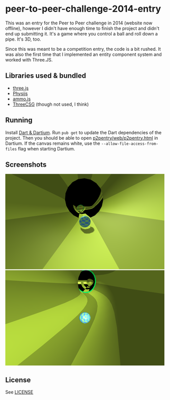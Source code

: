 # peer-to-peer-challenge-2014-entry
This was an entry for the Peer to Peer challenge in 2014 (website now offline), however I didn't have enough time to finish the project and didn't end up submitting it. It's a game where you control a ball and roll down a pipe. It's 3D, too.

Since this was meant to be a competition entry, the code is a bit rushed. It was also the first time that I implemented an entity component system and worked with Three.JS.

## Libraries used & bundled
- [three.js](https://github.com/mrdoob/three.js/)
- [Physijs](https://github.com/chandlerprall/Physijs)
- [ammo.js](https://github.com/kripken/ammo.js)
- [ThreeCSG](https://github.com/chandlerprall/ThreeCSG) (though not used, I think)

## Running
Install [Dart &amp; Dartium](https://www.dartlang.org/install). Run `pub get` to update the Dart dependencies of the project. Then you should be able to open [p2pentry/web/p2pentry.html](p2pentry/web/p2pentry.html) in Dartium. If the canvas remains white, use the `--allow-file-access-from-files` flag when starting Dartium.

## Screenshots
![Screenshot 1](screenshots/1.png)
![Screenshot 2](screenshots/2.png)

## License
See [LICENSE](LICENSE)